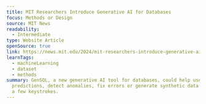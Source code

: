 ```yaml
---
title: MIT Researchers Introduce Generative AI for Databases
focus: Methods or Design
source: MIT News
readability:
  - Intermediate
type: Website Article
openSource: true
link: https://news.mit.edu/2024/mit-researchers-introduce-generative-ai-databases-0708
learnTags:
  - machineLearning
  - dataset
  - methods
summary: GenSQL, a new generative AI tool for databases, could help users make
  predictions, detect anomalies, fix errors or generate synthetic data with just
  a few keystrokes.
---
```

